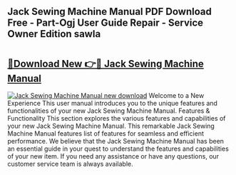 ## Jack Sewing Machine Manual PDF Download Free - Part-Ogj User Guide Repair - Service Owner Edition sawla

# <h2><a href="http://bc26220.oget.top/?id=Jack+Sewing+Machine+Manual">🔗Download New 👉🔴 Jack Sewing Machine Manual</a></h2>

[![Jack Sewing Machine Manual new download](https://i.imgur.com/5g1atiW.png)](http://bc26220.oget.top/?id=Jack+Sewing+Machine+Manual)
Welcome to a New Experience This user manual introduces you to the unique features and functionalities of your new Jack Sewing Machine Manual. Features & Functionality This section explores the various features and capabilities of your new Jack Sewing Machine Manual. This remarkable Jack Sewing Machine Manual features list of features for seamless and efficient performance. We believe that the Jack Sewing Machine Manual has been an essential guide in your quest to understand the features and capabilities of your new item. If you need any assistance or have any questions, our customer service team is always available.
